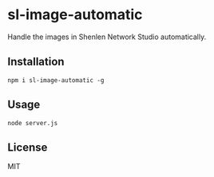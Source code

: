 # sl-image-automatic
Handle the images in Shenlen Network Studio automatically.

## Installation

```shell
npm i sl-image-automatic -g
```

## Usage

```shell
node server.js
```

## License

MIT
